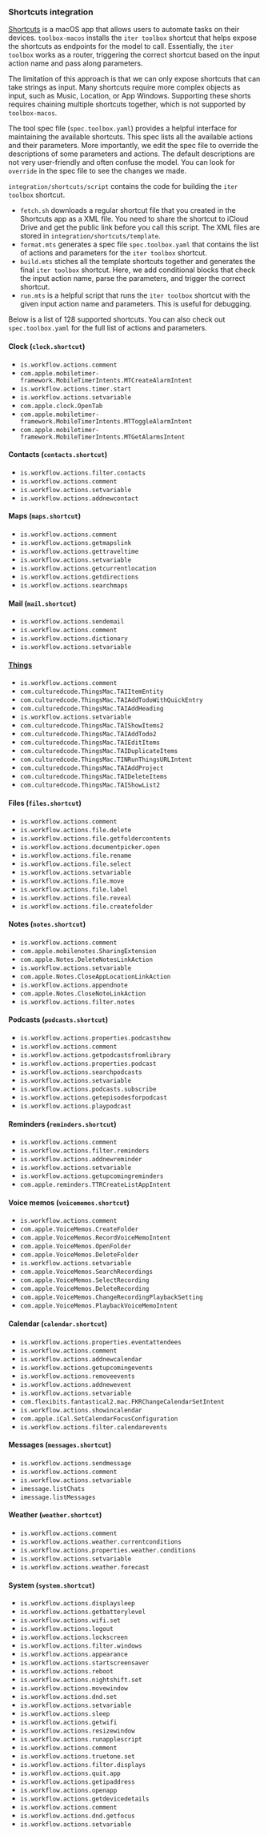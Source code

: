 ### Shortcuts integration

[Shortcuts](<https://en.wikipedia.org/wiki/Shortcuts_(app)>) is a macOS app that allows users to automate tasks on their
devices.
`toolbox-macos` installs the `iter toolbox` shortcut that helps expose the shortcuts as endpoints for the model to call.
Essentially, the `iter toolbox` works as a router, triggering the correct shortcut based on the input action name and
pass along parameters.

The limitation of this approach is that we can only expose shortcuts that can take strings as input.
Many shortcuts require more complex objects as input, such as Music, Location, or App Windows.
Supporting these shorts requires chaining multiple shortcuts together, which is not supported by `toolbox-macos`.

The tool spec file (`spec.toolbox.yaml`) provides a helpful interface for maintaining the available shortcuts. This spec
lists all the available actions and their parameters.
More importantly, we edit the spec file to override the descriptions of some parameters and actions. The default
descriptions are not very user-friendly and often confuse the model. You can look for `override` in the spec file to see
the changes we made.

`integration/shortcuts/script` contains the code for building the `iter toolbox` shortcut.

- `fetch.sh` downloads a regular shortcut file that you created in the Shortcuts app as a XML file. You need to share
  the shortcut to iCloud Drive and get the public link before you call this script. The XML files are stored
  in `integration/shortcuts/template`.
- `format.mts` generates a spec file `spec.toolbox.yaml` that contains the list of actions and parameters for
  the `iter toolbox` shortcut.
- `build.mts` stiches all the template shortcuts together and generates the final `iter toolbox` shortcut. Here, we add
  conditional blocks that check the input action name, parse the parameters, and trigger the correct shortcut.
- `run.mts` is a helpful script that runs the `iter toolbox` shortcut with the given input action name and parameters.
  This is useful for debugging.

Below is a list of 128 supported shortcuts. You can also check out `spec.toolbox.yaml` for the full list of actions and
parameters.

#### Clock (`clock.shortcut`)

- `is.workflow.actions.comment`
- `com.apple.mobiletimer-framework.MobileTimerIntents.MTCreateAlarmIntent`
- `is.workflow.actions.timer.start`
- `is.workflow.actions.setvariable`
- `com.apple.clock.OpenTab`
- `com.apple.mobiletimer-framework.MobileTimerIntents.MTToggleAlarmIntent`
- `com.apple.mobiletimer-framework.MobileTimerIntents.MTGetAlarmsIntent`

#### Contacts (`contacts.shortcut`)

- `is.workflow.actions.filter.contacts`
- `is.workflow.actions.comment`
- `is.workflow.actions.setvariable`
- `is.workflow.actions.addnewcontact`

#### Maps (`maps.shortcut`)

- `is.workflow.actions.comment`
- `is.workflow.actions.getmapslink`
- `is.workflow.actions.gettraveltime`
- `is.workflow.actions.setvariable`
- `is.workflow.actions.getcurrentlocation`
- `is.workflow.actions.getdirections`
- `is.workflow.actions.searchmaps`

#### Mail (`mail.shortcut`)

- `is.workflow.actions.sendemail`
- `is.workflow.actions.comment`
- `is.workflow.actions.dictionary`
- `is.workflow.actions.setvariable`

#### [Things](https://culturedcode.com/things/mac/)

- `is.workflow.actions.comment`
- `com.culturedcode.ThingsMac.TAIItemEntity`
- `com.culturedcode.ThingsMac.TAIAddTodoWithQuickEntry`
- `com.culturedcode.ThingsMac.TAIAddHeading`
- `is.workflow.actions.setvariable`
- `com.culturedcode.ThingsMac.TAIShowItems2`
- `com.culturedcode.ThingsMac.TAIAddTodo2`
- `com.culturedcode.ThingsMac.TAIEditItems`
- `com.culturedcode.ThingsMac.TAIDuplicateItems`
- `com.culturedcode.ThingsMac.TINRunThingsURLIntent`
- `com.culturedcode.ThingsMac.TAIAddProject`
- `com.culturedcode.ThingsMac.TAIDeleteItems`
- `com.culturedcode.ThingsMac.TAIShowList2`

#### Files (`files.shortcut`)

- `is.workflow.actions.comment`
- `is.workflow.actions.file.delete`
- `is.workflow.actions.file.getfoldercontents`
- `is.workflow.actions.documentpicker.open`
- `is.workflow.actions.file.rename`
- `is.workflow.actions.file.select`
- `is.workflow.actions.setvariable`
- `is.workflow.actions.file.move`
- `is.workflow.actions.file.label`
- `is.workflow.actions.file.reveal`
- `is.workflow.actions.file.createfolder`

#### Notes (`notes.shortcut`)

- `is.workflow.actions.comment`
- `com.apple.mobilenotes.SharingExtension`
- `com.apple.Notes.DeleteNotesLinkAction`
- `is.workflow.actions.setvariable`
- `com.apple.Notes.CloseAppLocationLinkAction`
- `is.workflow.actions.appendnote`
- `com.apple.Notes.CloseNoteLinkAction`
- `is.workflow.actions.filter.notes`

#### Podcasts (`podcasts.shortcut`)

- `is.workflow.actions.properties.podcastshow`
- `is.workflow.actions.comment`
- `is.workflow.actions.getpodcastsfromlibrary`
- `is.workflow.actions.properties.podcast`
- `is.workflow.actions.searchpodcasts`
- `is.workflow.actions.setvariable`
- `is.workflow.actions.podcasts.subscribe`
- `is.workflow.actions.getepisodesforpodcast`
- `is.workflow.actions.playpodcast`

#### Reminders (`reminders.shortcut`)

- `is.workflow.actions.comment`
- `is.workflow.actions.filter.reminders`
- `is.workflow.actions.addnewreminder`
- `is.workflow.actions.setvariable`
- `is.workflow.actions.getupcomingreminders`
- `com.apple.reminders.TTRCreateListAppIntent`

#### Voice memos (`voicememos.shortcut`)

- `is.workflow.actions.comment`
- `com.apple.VoiceMemos.CreateFolder`
- `com.apple.VoiceMemos.RecordVoiceMemoIntent`
- `com.apple.VoiceMemos.OpenFolder`
- `com.apple.VoiceMemos.DeleteFolder`
- `is.workflow.actions.setvariable`
- `com.apple.VoiceMemos.SearchRecordings`
- `com.apple.VoiceMemos.SelectRecording`
- `com.apple.VoiceMemos.DeleteRecording`
- `com.apple.VoiceMemos.ChangeRecordingPlaybackSetting`
- `com.apple.VoiceMemos.PlaybackVoiceMemoIntent`

#### Calendar (`calendar.shortcut`)

- `is.workflow.actions.properties.eventattendees`
- `is.workflow.actions.comment`
- `is.workflow.actions.addnewcalendar`
- `is.workflow.actions.getupcomingevents`
- `is.workflow.actions.removeevents`
- `is.workflow.actions.addnewevent`
- `is.workflow.actions.setvariable`
- `com.flexibits.fantastical2.mac.FKRChangeCalendarSetIntent`
- `is.workflow.actions.showincalendar`
- `com.apple.iCal.SetCalendarFocusConfiguration`
- `is.workflow.actions.filter.calendarevents`

#### Messages (`messages.shortcut`)

- `is.workflow.actions.sendmessage`
- `is.workflow.actions.comment`
- `is.workflow.actions.setvariable`
- `imessage.listChats`
- `imessage.listMessages`

#### Weather (`weather.shortcut`)

- `is.workflow.actions.comment`
- `is.workflow.actions.weather.currentconditions`
- `is.workflow.actions.properties.weather.conditions`
- `is.workflow.actions.setvariable`
- `is.workflow.actions.weather.forecast`

#### System (`system.shortcut`)

- `is.workflow.actions.displaysleep`
- `is.workflow.actions.getbatterylevel`
- `is.workflow.actions.wifi.set`
- `is.workflow.actions.logout`
- `is.workflow.actions.lockscreen`
- `is.workflow.actions.filter.windows`
- `is.workflow.actions.appearance`
- `is.workflow.actions.startscreensaver`
- `is.workflow.actions.reboot`
- `is.workflow.actions.nightshift.set`
- `is.workflow.actions.movewindow`
- `is.workflow.actions.dnd.set`
- `is.workflow.actions.setvariable`
- `is.workflow.actions.sleep`
- `is.workflow.actions.getwifi`
- `is.workflow.actions.resizewindow`
- `is.workflow.actions.runapplescript`
- `is.workflow.actions.comment`
- `is.workflow.actions.truetone.set`
- `is.workflow.actions.filter.displays`
- `is.workflow.actions.quit.app`
- `is.workflow.actions.getipaddress`
- `is.workflow.actions.openapp`
- `is.workflow.actions.getdevicedetails`
- `is.workflow.actions.comment`
- `is.workflow.actions.dnd.getfocus`
- `is.workflow.actions.setvariable`
